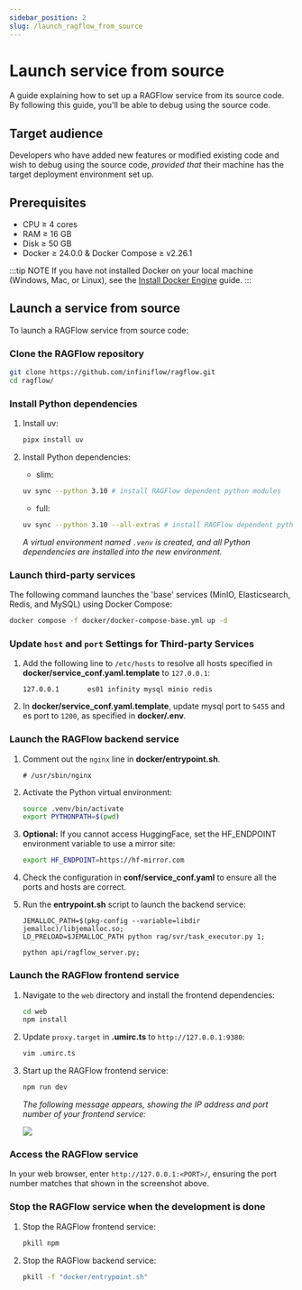 ```yaml
---
sidebar_position: 2
slug: /launch_ragflow_from_source
---
```


# Launch service from source

A guide explaining how to set up a RAGFlow service from its source code. By following this guide, you'll be able to debug using the source code.

## Target audience

Developers who have added new features or modified existing code and wish to debug using the source code, *provided that* their machine has the target deployment environment set up.

## Prerequisites

- CPU &ge; 4 cores
- RAM &ge; 16 GB
- Disk &ge; 50 GB
- Docker &ge; 24.0.0 & Docker Compose &ge; v2.26.1

:::tip NOTE
If you have not installed Docker on your local machine (Windows, Mac, or Linux), see the [Install Docker Engine](https://docs.docker.com/engine/install/) guide.
:::

## Launch a service from source

To launch a RAGFlow service from source code:

### Clone the RAGFlow repository

```bash
git clone https://github.com/infiniflow/ragflow.git
cd ragflow/
```

### Install Python dependencies

1. Install uv:
   
   ```bash
   pipx install uv
   ```

2. Install Python dependencies:
   - slim:
   ```bash
   uv sync --python 3.10 # install RAGFlow dependent python modules
   ```
   - full:
   ```bash
   uv sync --python 3.10 --all-extras # install RAGFlow dependent python modules
   ```
   *A virtual environment named `.venv` is created, and all Python dependencies are installed into the new environment.*

### Launch third-party services

The following command launches the 'base' services (MinIO, Elasticsearch, Redis, and MySQL) using Docker Compose:

```bash
docker compose -f docker/docker-compose-base.yml up -d
```

### Update `host` and `port` Settings for Third-party Services

1. Add the following line to `/etc/hosts` to resolve all hosts specified in **docker/service_conf.yaml.template** to `127.0.0.1`:

   ```
   127.0.0.1       es01 infinity mysql minio redis
   ```

2. In **docker/service_conf.yaml.template**, update mysql port to `5455` and es port to `1200`, as specified in **docker/.env**.

### Launch the RAGFlow backend service

1. Comment out the `nginx` line in **docker/entrypoint.sh**.

   ```
   # /usr/sbin/nginx
   ```

2. Activate the Python virtual environment:

   ```bash
   source .venv/bin/activate
   export PYTHONPATH=$(pwd)
   ```

3. **Optional:** If you cannot access HuggingFace, set the HF_ENDPOINT environment variable to use a mirror site:
 
   ```bash
   export HF_ENDPOINT=https://hf-mirror.com
   ```

4. Check the configuration in **conf/service_conf.yaml** to ensure all the ports and hosts are correct.
   
5. Run the **entrypoint.sh** script to launch the backend service:

   ```shell
   JEMALLOC_PATH=$(pkg-config --variable=libdir jemalloc)/libjemalloc.so;
   LD_PRELOAD=$JEMALLOC_PATH python rag/svr/task_executor.py 1;
   ```
   ```shell
   python api/ragflow_server.py;
   ```

### Launch the RAGFlow frontend service

1. Navigate to the `web` directory and install the frontend dependencies:

   ```bash
   cd web
   npm install
   ```

2. Update `proxy.target` in **.umirc.ts** to `http://127.0.0.1:9380`:

   ```bash
   vim .umirc.ts
   ```

3. Start up the RAGFlow frontend service:

   ```bash
   npm run dev 
   ```

   *The following message appears, showing the IP address and port number of your frontend service:*  

   ![](https://github.com/user-attachments/assets/0daf462c-a24d-4496-a66f-92533534e187)

### Access the RAGFlow service

In your web browser, enter `http://127.0.0.1:<PORT>/`, ensuring the port number matches that shown in the screenshot above.

### Stop the RAGFlow service when the development is done

1. Stop the RAGFlow frontend service:
   ```bash
   pkill npm
   ```

2. Stop the RAGFlow backend service:
   ```bash
   pkill -f "docker/entrypoint.sh"
   ```

